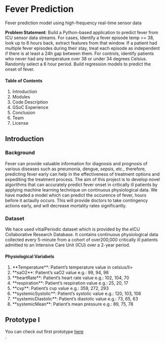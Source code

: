 # Fever Prediction
Fever prediction model using high-frequency real-time sensor data

<b>Problem Statement</b>: Build a Python-based application to predict fever from ICU sensor data streams.
For cases, Identify a fever episode temp >= 38, look up to 6 hours back, extract features from that window. If a patient had multiple fever episodes during their stay, treat each episode as independent if there is at least a 24h gap between them. For controls, identify patients who never had any temperature over 38 or under 34 degrees Celsius. Randomly select a 6 hour period. Build regression models to predict the onset of fever.

<h4>Table of Contents</h4>
<ol>
    <li>Introduction</li>
    <li>Modules</li>
    <li>Code Description</li>
    <li>GSoC Experience</li>
    <li>Conclusion</li>
    <li>Team</li>
    <li>License</li>
</ol>

## Introduction

### Background
Fever can provide valuable information for diagnosis and prognosis of various diseases such as pneumonia, dengue, sepsis, etc., therefore, predicting fever early can help in the effectiveness of treatment options and expediting the treatment process. The aim of this project is to develop novel algorithms that can accurately predict fever onset in critically ill patients by applying machine learning technique on continuous physiological data. We have maded a model which can predict the occurence of fever, hours before it actaully occurs. This will provide doctors to take contingency actions early, and will decrease mortality rates significantly.

### Dataset
We hace used vitialPeriodic dataset which is provided by the eICU Collaborative Research Database. It contains continuous physiological data collected every 5-minute from a cohort of over200,000 critically ill patients admitted to an Intensive Care Unit (ICU) over a 2-year period.
<h4>Physiological Variabels</h4>
<ol>
    <li>**Temperature**: Patient’s temperature value in celsius/li>
    <li>**saO2**: Patient’s saO2 value e.g.: 99, 94, 98</li>
    <li>**heartRate**: Patient’s heart rate value e.g.: 102, 104, 70 </li>
    <li>**respiration**: Patient’s respiration value e.g.: 25, 20, 17</li>
    <li>**cvp**: Patient’s cvp value e.g.: 359, 272, 293</li>
    <li>**systemicSystolic**: Patient’s systolic value e.g.: 120, 103, 106</li>
    <li>**systemicDiastolic**: Patient’s diastolic value e.g.: 73, 65, 63</li>
    <li>**systemicMean**: Patient’s mean pressure e.g.: 89, 75, 78</li>
</ol>


## Prototype I
You can check out first prototype <a href="https://github.com/adityauser/feverPrediction/tree/master/Prototype_I">here</a><br>.
